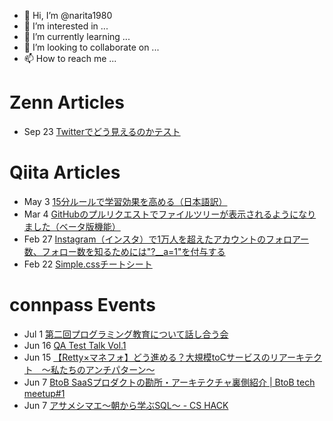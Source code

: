 - 👋 Hi, I’m @narita1980
- 👀 I’m interested in ...
- 🌱 I’m currently learning ...
- 💞️ I’m looking to collaborate on ...
- 📫 How to reach me ...

# Zenn Articles

<!-- profile updater begin: zenn -->
- Sep 23 [Twitterでどう見えるのかテスト](https://zenn.dev/narita1980/articles/cbb21f8d7f785752d6ac)
<!-- profile updater end: zenn -->

# Qiita Articles

<!-- profile updater begin: qiita -->
- May 3 [15分ルールで学習効果を高める（日本語訳）](https://qiita.com/narita1980/items/d0ad5246344fc6e4380f)
- Mar 4 [GitHubのプルリクエストでファイルツリーが表示されるようになりました（ベータ版機能）](https://qiita.com/narita1980/items/bee2c5232342a51e0415)
- Feb 27 [Instagram（インスタ）で1万人を超えたアカウントのフォロアー数、フォロー数を知るためには"?__a=1"を付与する](https://qiita.com/narita1980/items/630b7014fa893461b991)
- Feb 22 [Simple.cssチートシート](https://qiita.com/narita1980/items/fd2ccf0e91944aab9fd5)
<!-- profile updater end: qiita -->

# connpass Events

<!-- profile updater begin: connpass -->
- Jul 1 [第二回プログラミング教育について話し合う会](https://opt.connpass.com/event/248023/)
- Jun 16 [QA Test Talk Vol.1](https://test-talk.connpass.com/event/247698/)
- Jun 15 [【Retty×マネフォ】どう進める？大規模toCサービスのリアーキテクト　〜私たちのアンチパターン〜](https://moneyforward.connpass.com/event/247601/)
- Jun 7 [BtoB SaaSプロダクトの勘所・アーキテクチャ裏側紹介 | BtoB tech meetup#1](https://btob-tech.connpass.com/event/247407/)
- Jun 7 [アサメシマエ〜朝から学ぶSQL〜 - CS HACK](https://cshack.connpass.com/event/249262/)
<!-- profile updater end: connpass -->

<!---
narita1980/narita1980 is a ✨ special ✨ repository because its `README.md` (this file) appears on your GitHub profile.
You can click the Preview link to take a look at your changes.
--->
